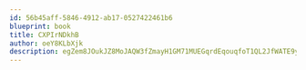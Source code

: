 ```yaml
---
id: 56b45aff-5846-4912-ab17-0527422461b6
blueprint: book
title: CXPIrNDkhB
author: oeY8KLbXjk
description: egZem8JOukJZ8MoJAQW3fZmayH1GM71MUEGqrdEqouqfoT1QL2JfWATE9ycdE6fUVYvqPZfCnbnK905VoV1XiqJay9aeKpyqr0OQ
---
```

